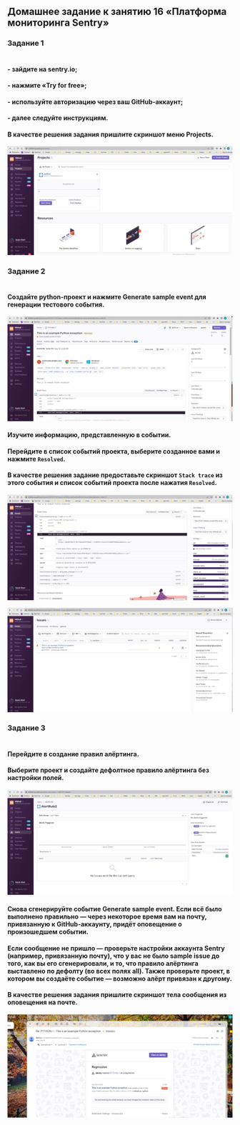 ## Домашнее задание к занятию 16 «Платформа мониторинга Sentry» ##

### Задание 1  ###
#

#### - зайдите на sentry.io; ####
#### - нажмите «Try for free»; ####
#### - используйте авторизацию через ваш GitHub-аккаунт; ####
#### - далее следуйте инструкциям. ####

#### В качестве решения задания пришлите скриншот меню Projects. ####

![img.png](img.png)

### Задание 2 ###
#

#### Создайте python-проект и нажмите Generate sample event для генерации тестового события. ####

![img_1.png](img_1.png)

#### Изучите информацию, представленную в событии. ####

#### Перейдите в список событий проекта, выберите созданное вами и нажмите `Resolved`. ####

#### В качестве решения задание предоставьте скриншот `Stack trace` из этого события и список событий проекта после нажатия `Resolved`. ####

![img_2.png](img_2.png)

![img_3.png](img_3.png)

### Задание 3 ###
#

#### Перейдите в создание правил алёртинга. ####

#### Выберите проект и создайте дефолтное правило алёртинга без настройки полей. ####

![img_4.png](img_4.png)

#### Снова сгенерируйте событие Generate sample event. Если всё было выполнено правильно — через некоторое время вам на почту, привязанную к GitHub-аккаунту, придёт оповещение о произошедшем событии. ####

#### Если сообщение не пришло — проверьте настройки аккаунта Sentry (например, привязанную почту), что у вас не было sample issue до того, как вы его сгенерировали, и то, что правило алёртинга выставлено по дефолту (во всех полях all). Также проверьте проект, в котором вы создаёте событие — возможно алёрт привязан к другому. ####

#### В качестве решения задания пришлите скриншот тела сообщения из оповещения на почте. ####

![img_5.png](img_5.png)